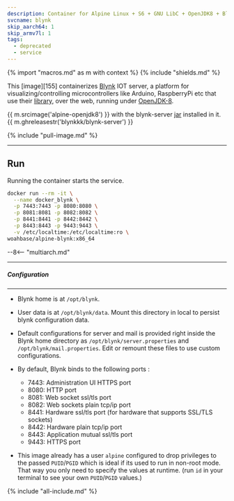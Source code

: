 ```yaml
---
description: Container for Alpine Linux + S6 + GNU LibC + OpenJDK8 + Blynk Server
svcname: blynk
skip_aarch64: 1
skip_armv7l: 1
tags:
  - deprecated
  - service
---
```


{% import "macros.md" as m with context %}
{% include "shields.md" %}

This [image][155] containerizes [Blynk][1] IOT server,
a platform for visualizing/controlling microcontrollers like
Arduino, RaspberryPi etc that use their [library][3], over the
web, running under [OpenJDK-8][2].

{{ m.srcimage('alpine-openjdk8') }} with the blynk-server [jar][4]
installed in it. {{ m.ghreleasestr('blynkkk/blynk-server') }}

{% include "pull-image.md" %}

---
Run
---

Running the container starts the service.

``` sh
docker run --rm -it \
  --name docker_blynk \
  -p 7443:7443 -p 8080:8080 \
  -p 8081:8081 -p 8082:8082 \
  -p 8441:8441 -p 8442:8442 \
  -p 8443:8443 -p 9443:9443 \
  -v /etc/localtime:/etc/localtime:ro \
woahbase/alpine-blynk:x86_64
```

--8<-- "multiarch.md"

---
##### Configuration
---

* Blynk home is at `/opt/blynk`.

* User data is at `/opt/blynk/data`. Mount this directory in local
  to persist blynk configuration data.

* Default configurations for server and mail is provided right
  inside the Blynk home directory as `/opt/blynk/server.properties` and
  `/opt/blynk/mail.properties`. Edit or remount these files to use
  custom configurations.

* By default, Blynk binds to the following ports :

    * 7443: Administration UI HTTPS port
    * 8080: HTTP port
    * 8081: Web socket ssl/tls port
    * 8082: Web sockets plain tcp/ip port
    * 8441: Hardware ssl/tls port (for hardware that supports SSL/TLS sockets)
    * 8442: Hardware plain tcp/ip port
    * 8443: Application mutual ssl/tls port
    * 9443: HTTPS port

* This image already has a user `alpine` configured to drop
  privileges to the passed `PUID`/`PGID` which is ideal if its
  used to run in non-root mode. That way you only need to specify
  the values at runtime. (run `id` in your terminal to see your
  own `PUID`/`PGID` values.)

[1]: https://www.blynk.cc/
[2]: https://openjdk.org/projects/jdk8/
[3]: https://github.com/blynkkk/blynk-library
[4]: https://github.com/blynkkk/blynk-server/releases

{% include "all-include.md" %}
